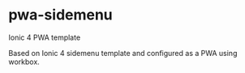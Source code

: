 # pwa-sidemenu
Ionic 4 PWA template

Based on Ionic 4 sidemenu template and configured as a PWA using workbox.
